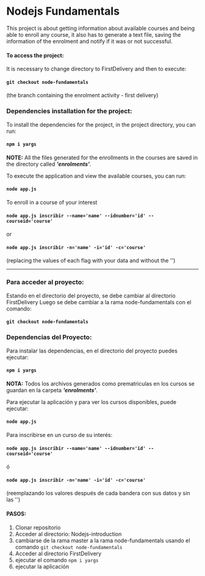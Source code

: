 # Nodejs Fundamentals

This project is about getting information about available courses and being able to enroll any course,
it also has to generate a text file, saving the information of the enrolment and notify if it was or not successful.

#### To access the project:
It is necessary to change directory to FirstDelivery and then to execute:
#### `git checkout node-fundamentals`
(the branch containing the enrolment activity - first delivery) 

### Dependencies installation for the project:

To install the dependencies for the project, in the project directory, you can run:
#### `npm i yargs`

**NOTE:** All the files generated for the enrollments in the courses are saved in the directory called **_'enrolments'_**.

To execute the application and view the available courses, you can run:
#### `node app.js` 

To enroll in a course of your interest
#### `node app.js inscribir --name='name' --idnumber='id' --courseid='course'`
or
#### `node app.js inscribir -n='name' -i='id' -c='course'`
(replacing the values of each flag with your data and without the '')



***

### Para acceder al proyecto:
Estando en el directorio del proyecto, se debe cambiar al directorio FirstDelivery
Luego se debe cambiar a la rama node-fundamentals con el comando:
#### `git checkout node-fundamentals`

### Dependencias del Proyecto:
Para instalar las dependencias, en el directorio del proyecto puedes ejecutar: 
#### `npm i yargs` 

**NOTA:** Todos los archivos generados como prematriculas en los cursos se guardan en la carpeta **_'enrolments'_**.

Para ejecutar la aplicación y para ver los cursos disponibles, puede ejecutar:
#### `node app.js` 

Para inscribirse en un curso de su interés:
#### `node app.js inscribir --name='name' --idnumber='id' --courseid='course'` 
ó
#### `node app.js inscribir -n='name' -i='id' -c='course'`
(reemplazando los valores después de cada bandera con sus datos y sin las '')


#### PASOS:
1. Clonar repositorio
2. Acceder al directorio: Nodejs-introduction
3. cambiarse de la rama master a la rama node-fundamentals usando el comando `git checkout node-fundamentals`
4. Acceder al directorio FirstDelivery
5. ejecutar el comando `npm i yargs`
6. ejecutar la aplicación
